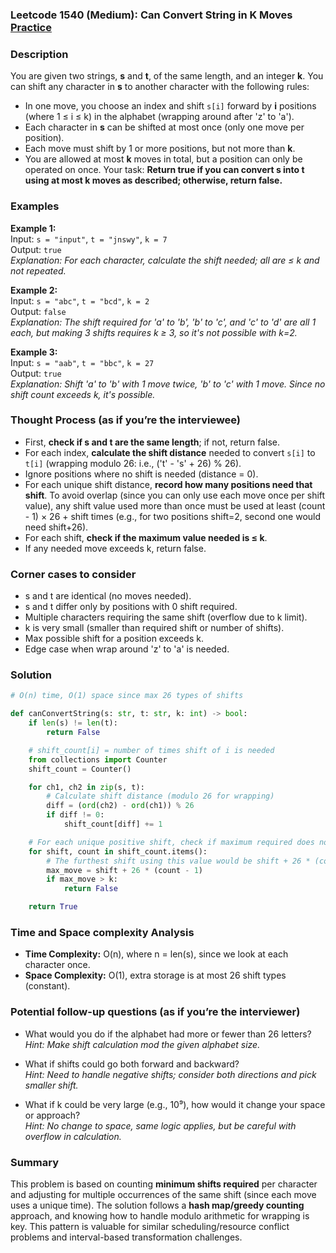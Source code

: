 ### Leetcode 1540 (Medium): Can Convert String in K Moves [Practice](https://leetcode.com/problems/can-convert-string-in-k-moves)

### Description  
You are given two strings, **s** and **t**, of the same length, and an integer **k**. You can shift any character in **s** to another character with the following rules:
- In one move, you choose an index and shift `s[i]` forward by **i** positions (where 1 ≤ i ≤ k) in the alphabet (wrapping around after 'z' to 'a').
- Each character in **s** can be shifted at most once (only one move per position).
- Each move must shift by 1 or more positions, but not more than **k**.
- You are allowed at most **k** moves in total, but a position can only be operated on once.
Your task: **Return true if you can convert s into t using at most k moves as described; otherwise, return false.**

### Examples  

**Example 1:**  
Input: `s = "input"`, `t = "jnswy"`, `k = 7`  
Output: `true`  
*Explanation: For each character, calculate the shift needed; all are ≤ k and not repeated.*

**Example 2:**  
Input: `s = "abc"`, `t = "bcd"`, `k = 2`  
Output: `false`  
*Explanation: The shift required for 'a' to 'b', 'b' to 'c', and 'c' to 'd' are all 1 each, but making 3 shifts requires k ≥ 3, so it's not possible with k=2.*

**Example 3:**  
Input: `s = "aab"`, `t = "bbc"`, `k = 27`  
Output: `true`  
*Explanation: Shift 'a' to 'b' with 1 move twice, 'b' to 'c' with 1 move. Since no shift count exceeds k, it's possible.*

### Thought Process (as if you’re the interviewee)  
- First, **check if s and t are the same length**; if not, return false.
- For each index, **calculate the shift distance** needed to convert `s[i]` to `t[i]` (wrapping modulo 26: i.e., ('t' - 's' + 26) % 26).
- Ignore positions where no shift is needed (distance = 0).
- For each unique shift distance, **record how many positions need that shift**. To avoid overlap (since you can only use each move once per shift value), any shift value used more than once must be used at least (count - 1) × 26 + shift times (e.g., for two positions shift=2, second one would need shift+26).
- For each shift, **check if the maximum value needed is ≤ k**.
- If any needed move exceeds k, return false.

### Corner cases to consider  
- s and t are identical (no moves needed).
- s and t differ only by positions with 0 shift required.
- Multiple characters requiring the same shift (overflow due to k limit).
- k is very small (smaller than required shift or number of shifts).
- Max possible shift for a position exceeds k.
- Edge case when wrap around 'z' to 'a' is needed.

### Solution

```python
# O(n) time, O(1) space since max 26 types of shifts

def canConvertString(s: str, t: str, k: int) -> bool:
    if len(s) != len(t):
        return False

    # shift_count[i] = number of times shift of i is needed
    from collections import Counter
    shift_count = Counter()

    for ch1, ch2 in zip(s, t):
        # Calculate shift distance (modulo 26 for wrapping)
        diff = (ord(ch2) - ord(ch1)) % 26
        if diff != 0:
            shift_count[diff] += 1

    # For each unique positive shift, check if maximum required does not exceed k
    for shift, count in shift_count.items():
        # The furthest shift using this value would be shift + 26 * (count - 1)
        max_move = shift + 26 * (count - 1)
        if max_move > k:
            return False

    return True
```

### Time and Space complexity Analysis  

- **Time Complexity:** O(n), where n = len(s), since we look at each character once.
- **Space Complexity:** O(1), extra storage is at most 26 shift types (constant).

### Potential follow-up questions (as if you’re the interviewer)  

- What would you do if the alphabet had more or fewer than 26 letters?  
  *Hint: Make shift calculation mod the given alphabet size.*

- What if shifts could go both forward and backward?  
  *Hint: Need to handle negative shifts; consider both directions and pick smaller shift.*

- What if k could be very large (e.g., 10⁹), how would it change your space or approach?  
  *Hint: No change to space, same logic applies, but be careful with overflow in calculation.*

### Summary
This problem is based on counting **minimum shifts required** per character and adjusting for multiple occurrences of the same shift (since each move uses a unique time). The solution follows a **hash map/greedy counting** approach, and knowing how to handle modulo arithmetic for wrapping is key. This pattern is valuable for similar scheduling/resource conflict problems and interval-based transformation challenges.
